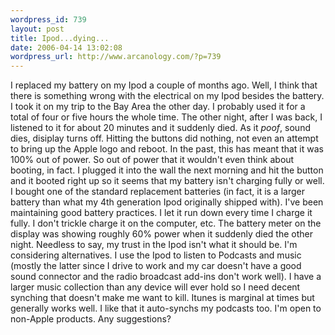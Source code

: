 ```yaml
--- 
wordpress_id: 739
layout: post
title: Ipod...dying...
date: 2006-04-14 13:02:08
wordpress_url: http://www.arcanology.com/?p=739
---
```

I replaced my battery on my Ipod a couple of months ago. Well, I think that there is something wrong with the electrical on my Ipod besides the battery. I took it on my trip to the Bay Area the other day. I probably used it for a total of four or five hours the whole time. The other night, after I was back, I listened to it for about 20 minutes and it suddenly died. As it *poof*, sound dies, disiplay turns off. Hitting the buttons did nothing, not even an attempt to bring up the Apple logo and reboot. In the past, this has meant that it was 100% out of power. So out of power that it wouldn't even think about booting, in fact. I plugged it into the wall the next morning and hit the button and it booted right up so it seems that my battery isn't charging fully or well. I bought one of the standard replacement batteries (in fact, it is a larger battery than what my 4th generation Ipod originally shipped with). I've been maintaining good battery practices. I let it run down every time I charge it fully. I don't trickle charge it on the computer, etc. The battery meter on the display was showing roughly 60% power when it suddenly died the other night. Needless to say, my trust in the Ipod isn't what it should be. I'm considering alternatives. I use the Ipod to listen to Podcasts and music (mostly the latter since I drive to work and my car doesn't have a good sound connector and the radio broadcast add-ins don't work well). I have a larger music collection than any device will ever hold so I need decent synching that doesn't make me want to kill. Itunes is marginal at times but generally works well. I like that it auto-synchs my podcasts too. I'm open to non-Apple products. Any suggestions?